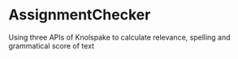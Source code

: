 # AssignmentChecker
Using three APIs of Knolspake to calculate relevance, spelling and grammatical score of text
